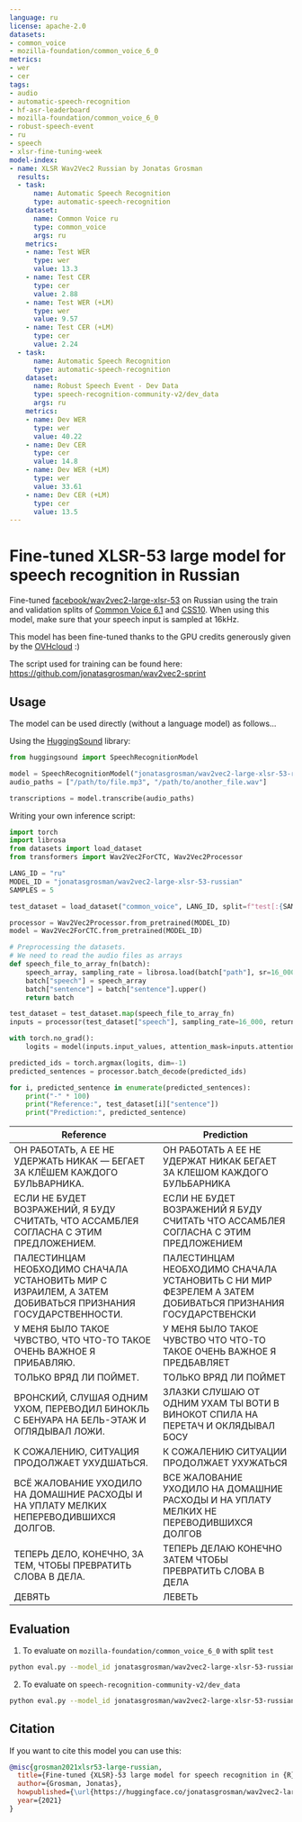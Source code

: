 ```yaml
---
language: ru
license: apache-2.0
datasets:
- common_voice
- mozilla-foundation/common_voice_6_0
metrics:
- wer
- cer
tags:
- audio
- automatic-speech-recognition
- hf-asr-leaderboard
- mozilla-foundation/common_voice_6_0
- robust-speech-event
- ru
- speech
- xlsr-fine-tuning-week
model-index:
- name: XLSR Wav2Vec2 Russian by Jonatas Grosman
  results:
  - task:
      name: Automatic Speech Recognition
      type: automatic-speech-recognition
    dataset:
      name: Common Voice ru
      type: common_voice
      args: ru
    metrics:
    - name: Test WER
      type: wer
      value: 13.3
    - name: Test CER
      type: cer
      value: 2.88
    - name: Test WER (+LM)
      type: wer
      value: 9.57
    - name: Test CER (+LM)
      type: cer
      value: 2.24
  - task:
      name: Automatic Speech Recognition
      type: automatic-speech-recognition
    dataset:
      name: Robust Speech Event - Dev Data
      type: speech-recognition-community-v2/dev_data
      args: ru
    metrics:
    - name: Dev WER
      type: wer
      value: 40.22
    - name: Dev CER
      type: cer
      value: 14.8
    - name: Dev WER (+LM)
      type: wer
      value: 33.61
    - name: Dev CER (+LM)
      type: cer
      value: 13.5
---
```


# Fine-tuned XLSR-53 large model for speech recognition in Russian

Fine-tuned [facebook/wav2vec2-large-xlsr-53](https://huggingface.co/facebook/wav2vec2-large-xlsr-53) on Russian using the train and validation splits of [Common Voice 6.1](https://huggingface.co/datasets/common_voice) and [CSS10](https://github.com/Kyubyong/css10).
When using this model, make sure that your speech input is sampled at 16kHz.

This model has been fine-tuned thanks to the GPU credits generously given by the [OVHcloud](https://www.ovhcloud.com/en/public-cloud/ai-training/) :)

The script used for training can be found here: https://github.com/jonatasgrosman/wav2vec2-sprint

## Usage

The model can be used directly (without a language model) as follows...

Using the [HuggingSound](https://github.com/jonatasgrosman/huggingsound) library:

```python
from huggingsound import SpeechRecognitionModel

model = SpeechRecognitionModel("jonatasgrosman/wav2vec2-large-xlsr-53-russian")
audio_paths = ["/path/to/file.mp3", "/path/to/another_file.wav"]

transcriptions = model.transcribe(audio_paths)
```

Writing your own inference script:

```python
import torch
import librosa
from datasets import load_dataset
from transformers import Wav2Vec2ForCTC, Wav2Vec2Processor

LANG_ID = "ru"
MODEL_ID = "jonatasgrosman/wav2vec2-large-xlsr-53-russian"
SAMPLES = 5

test_dataset = load_dataset("common_voice", LANG_ID, split=f"test[:{SAMPLES}]")

processor = Wav2Vec2Processor.from_pretrained(MODEL_ID)
model = Wav2Vec2ForCTC.from_pretrained(MODEL_ID)

# Preprocessing the datasets.
# We need to read the audio files as arrays
def speech_file_to_array_fn(batch):
    speech_array, sampling_rate = librosa.load(batch["path"], sr=16_000)
    batch["speech"] = speech_array
    batch["sentence"] = batch["sentence"].upper()
    return batch

test_dataset = test_dataset.map(speech_file_to_array_fn)
inputs = processor(test_dataset["speech"], sampling_rate=16_000, return_tensors="pt", padding=True)

with torch.no_grad():
    logits = model(inputs.input_values, attention_mask=inputs.attention_mask).logits

predicted_ids = torch.argmax(logits, dim=-1)
predicted_sentences = processor.batch_decode(predicted_ids)

for i, predicted_sentence in enumerate(predicted_sentences):
    print("-" * 100)
    print("Reference:", test_dataset[i]["sentence"])
    print("Prediction:", predicted_sentence)
```

| Reference  | Prediction |
| ------------- | ------------- |
| ОН РАБОТАТЬ, А ЕЕ НЕ УДЕРЖАТЬ НИКАК — БЕГАЕТ ЗА КЛЁШЕМ КАЖДОГО БУЛЬВАРНИКА. | ОН РАБОТАТЬ А ЕЕ НЕ УДЕРЖАТ НИКАК  БЕГАЕТ ЗА КЛЕШОМ КАЖДОГО БУЛЬБАРНИКА |
| ЕСЛИ НЕ БУДЕТ ВОЗРАЖЕНИЙ, Я БУДУ СЧИТАТЬ, ЧТО АССАМБЛЕЯ СОГЛАСНА С ЭТИМ ПРЕДЛОЖЕНИЕМ. | ЕСЛИ НЕ БУДЕТ ВОЗРАЖЕНИЙ Я БУДУ СЧИТАТЬ ЧТО АССАМБЛЕЯ СОГЛАСНА С ЭТИМ ПРЕДЛОЖЕНИЕМ |
| ПАЛЕСТИНЦАМ НЕОБХОДИМО СНАЧАЛА УСТАНОВИТЬ МИР С ИЗРАИЛЕМ, А ЗАТЕМ ДОБИВАТЬСЯ ПРИЗНАНИЯ ГОСУДАРСТВЕННОСТИ. | ПАЛЕСТИНЦАМ НЕОБХОДИМО СНАЧАЛА УСТАНОВИТЬ С НИ МИР ФЕЗРЕЛЕМ А ЗАТЕМ ДОБИВАТЬСЯ ПРИЗНАНИЯ ГОСУДАРСТВЕНСКИ |
| У МЕНЯ БЫЛО ТАКОЕ ЧУВСТВО, ЧТО ЧТО-ТО ТАКОЕ ОЧЕНЬ ВАЖНОЕ Я ПРИБАВЛЯЮ. | У МЕНЯ БЫЛО ТАКОЕ ЧУВСТВО ЧТО ЧТО-ТО ТАКОЕ ОЧЕНЬ ВАЖНОЕ Я ПРЕДБАВЛЯЕТ |
| ТОЛЬКО ВРЯД ЛИ ПОЙМЕТ. | ТОЛЬКО ВРЯД ЛИ ПОЙМЕТ |
| ВРОНСКИЙ, СЛУШАЯ ОДНИМ УХОМ, ПЕРЕВОДИЛ БИНОКЛЬ С БЕНУАРА НА БЕЛЬ-ЭТАЖ И ОГЛЯДЫВАЛ ЛОЖИ. | ЗЛАЗКИ СЛУШАЮ ОТ ОДНИМ УХАМ ТЫ ВОТИ В ВИНОКОТ СПИЛА НА ПЕРЕТАЧ И ОКЛЯДЫВАЛ БОСУ |
| К СОЖАЛЕНИЮ, СИТУАЦИЯ ПРОДОЛЖАЕТ УХУДШАТЬСЯ. | К СОЖАЛЕНИЮ СИТУАЦИИ ПРОДОЛЖАЕТ УХУЖАТЬСЯ |
| ВСЁ ЖАЛОВАНИЕ УХОДИЛО НА ДОМАШНИЕ РАСХОДЫ И НА УПЛАТУ МЕЛКИХ НЕПЕРЕВОДИВШИХСЯ ДОЛГОВ. | ВСЕ ЖАЛОВАНИЕ УХОДИЛО НА ДОМАШНИЕ РАСХОДЫ И НА УПЛАТУ МЕЛКИХ НЕ ПЕРЕВОДИВШИХСЯ ДОЛГОВ |
| ТЕПЕРЬ ДЕЛО, КОНЕЧНО, ЗА ТЕМ, ЧТОБЫ ПРЕВРАТИТЬ СЛОВА В ДЕЛА. | ТЕПЕРЬ ДЕЛАЮ КОНЕЧНО ЗАТЕМ ЧТОБЫ ПРЕВРАТИТЬ СЛОВА В ДЕЛА |
| ДЕВЯТЬ | ЛЕВЕТЬ |

## Evaluation

1. To evaluate on `mozilla-foundation/common_voice_6_0` with split `test`

```bash
python eval.py --model_id jonatasgrosman/wav2vec2-large-xlsr-53-russian --dataset mozilla-foundation/common_voice_6_0 --config ru --split test
```

2. To evaluate on `speech-recognition-community-v2/dev_data`

```bash
python eval.py --model_id jonatasgrosman/wav2vec2-large-xlsr-53-russian --dataset speech-recognition-community-v2/dev_data --config ru --split validation --chunk_length_s 5.0 --stride_length_s 1.0
```

## Citation
If you want to cite this model you can use this:

```bibtex
@misc{grosman2021xlsr53-large-russian,
  title={Fine-tuned {XLSR}-53 large model for speech recognition in {R}ussian},
  author={Grosman, Jonatas},
  howpublished={\url{https://huggingface.co/jonatasgrosman/wav2vec2-large-xlsr-53-russian}},
  year={2021}
}
```